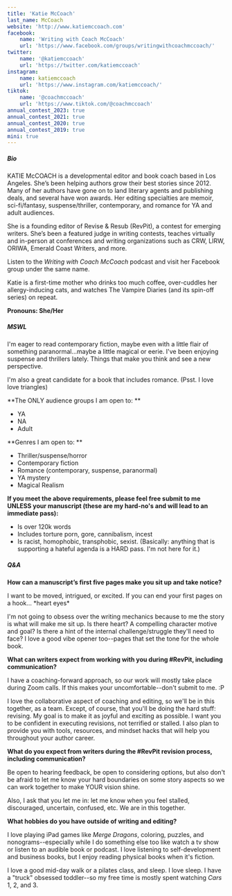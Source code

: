 ```yaml
---
title: 'Katie McCoach'
last_name: McCoach
website: 'http://www.katiemccoach.com'
facebook:
    name: 'Writing with Coach McCoach'
    url: 'https://www.facebook.com/groups/writingwithcoachmccoach/'
twitter:
    name: '@katiemccoach'
    url: 'https://twitter.com/katiemccoach'
instagram:
    name: katiemccoach
    url: 'https://www.instagram.com/katiemccoach/'
tiktok:
    name: '@coachmccoach'
    url: 'https://www.tiktok.com/@coachmccoach'
annual_contest_2023: true
annual_contest_2021: true
annual_contest_2020: true
annual_contest_2019: true
mini: true
---
```


##### Bio

KATIE McCOACH is a developmental editor and book coach based in Los Angeles. She’s been helping authors grow their best stories since 2012. Many of her authors have gone on to land literary agents and publishing deals, and several have won awards. Her editing specialties are memoir, sci-fi/fantasy, suspense/thriller, contemporary, and romance for YA and adult audiences.

She is a founding editor of Revise & Resub (RevPit), a contest for emerging writers. She’s been a featured judge in writing contests, teaches virtually and in-person at conferences and writing organizations such as CRW, LIRW, ORIWA, Emerald Coast Writers, and more. 

Listen to the _Writing with Coach McCoach_ podcast and visit her Facebook group under the same name. 

Katie is a first-time mother who drinks too much coffee, over-cuddles her allergy-inducing cats, and watches The Vampire Diaries (and its spin-off series) on repeat.

**Pronouns: She/Her**

##### MSWL

I'm eager to read contemporary fiction, maybe even with a little flair of something paranormal...maybe a little magical or eerie. I've been enjoying suspense and thrillers lately. Things that make you think and see a new perspective. 

I'm also a great candidate for a book that includes romance. (Psst. I love love triangles)

**The ONLY audience groups I am open to: **
* YA
* NA
* Adult 

**Genres I am open to: **
* Thriller/suspense/horror 
* Contemporary fiction
* Romance (contemporary, suspense, paranormal)
* YA mystery
* Magical Realism

**If you meet the above requirements, please feel free submit to me UNLESS your manuscript (these are my hard-no's and will lead to an immediate pass):**
* Is over 120k words
* Includes torture porn, gore, cannibalism, incest
* Is racist, homophobic, transphobic, sexist. (Basically: anything that is supporting a hateful agenda is a HARD pass. I'm not here for it.)

##### Q&A

**How can a manuscript’s first five pages make you sit up and take notice?**

I want to be moved, intrigued, or excited. If you can end your first pages on a hook... \*heart eyes* 

I'm not going to obsess over the writing mechanics because to me the story is what will make me sit up. Is there heart? A compelling character motive and goal? Is there a hint of the internal challenge/struggle they'll need to face? I love a good vibe opener too--pages that set the tone for the whole book.

**What can writers expect from working with you during #RevPit, including communication?**

I have a coaching-forward approach, so our work will mostly take place during Zoom calls. If this makes your uncomfortable--don't submit to me. :P 

I love the collaborative aspect of coaching and editing, so we'll be in this together, as a team. Except, of course, that you'll be doing the hard stuff: revising. My goal is to make it as joyful and exciting as possible. I want you to be confident in executing revisions, not terrified or stalled. I also plan to provide you with tools, resources, and mindset hacks that will help you throughout your author career.

**What do you expect from writers during the #RevPit revision process, including communication?**

Be open to hearing feedback, be open to considering options, but also don't be afraid to let me know your hard boundaries on some story aspects so we can work together to make YOUR vision shine. 

Also, I ask that you let me in: let me know when you feel stalled, discouraged, uncertain, confused, etc. We are in this together.

**What hobbies do you have outside of writing and editing?**

I love playing iPad games like _Merge Dragons_, coloring, puzzles, and nonograms--especially while I do something else too like watch a tv show or listen to an audible book or podcast. I love listening to self-development and business books, but I enjoy reading physical books when it's fiction. 

I love a good mid-day walk or a pilates class, and sleep. I love sleep. I have a "truck" obsessed toddler--so my free time is mostly spent watching _Cars_ 1, 2, and 3. 